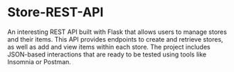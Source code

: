 # Store-REST-API
An interesting REST API built with Flask that allows users to manage stores and their items. This API provides endpoints to create and retrieve stores, as well as add and view items within each store. The project includes JSON-based interactions that are ready to be tested using tools like Insomnia or Postman.
